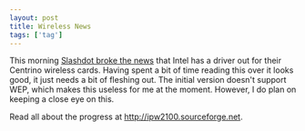 ```yaml
---
layout: post
title: Wireless News
tags: ['tag']
---
```


This morning [Slashdot broke the
news](http://developers.slashdot.org/article.pl?sid=04/03/10/1540234&mode=thread)
that Intel has a driver out for their Centrino wireless cards. Having
spent a bit of time reading this over it looks good, it just needs a bit
of fleshing out. The initial version doesn't support WEP, which makes
this useless for me at the moment. However, I do plan on keeping a close
eye on this.

Read all about the progress at <http://ipw2100.sourceforge.net>.

